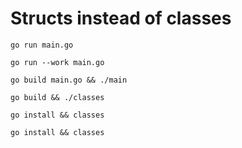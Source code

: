 # Structs instead of classes

`go run main.go`

`go run --work main.go`

`go build main.go && ./main`

`go build && ./classes`

`go install && classes`

`go install && classes`
